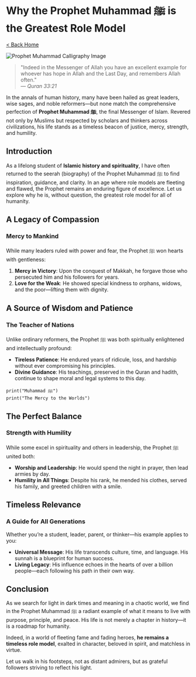 # Why the Prophet Muhammad ﷺ is the Greatest Role Model

[< Back Home](/)

![Prophet Muhammad Calligraphy Image](/images/prophet.jpg)

> "Indeed in the Messenger of Allah you have an excellent example for whoever has hope in Allah and the Last Day, and remembers Allah often."  
> — *Quran 33:21*

In the annals of human history, many have been hailed as great leaders, wise sages, and noble reformers—but none match the comprehensive perfection of **Prophet Muhammad ﷺ**, the final Messenger of Islam. Revered not only by Muslims but respected by scholars and thinkers across civilizations, his life stands as a timeless beacon of justice, mercy, strength, and humility.

## Introduction

As a lifelong student of **Islamic history and spirituality**, I have often returned to the seerah (biography) of the Prophet Muhammad ﷺ to find inspiration, guidance, and clarity. In an age where role models are fleeting and flawed, the Prophet remains an enduring figure of excellence. Let us explore why he is, without question, the greatest role model for all of humanity.

## A Legacy of Compassion

### Mercy to Mankind

While many leaders ruled with power and fear, the Prophet ﷺ won hearts with gentleness:

1. **Mercy in Victory**: Upon the conquest of Makkah, he forgave those who persecuted him and his followers for years.
2. **Love for the Weak**: He showed special kindness to orphans, widows, and the poor—lifting them with dignity.

## A Source of Wisdom and Patience

### The Teacher of Nations

Unlike ordinary reformers, the Prophet ﷺ was both spiritually enlightened and intellectually profound:

- **Tireless Patience**: He endured years of ridicule, loss, and hardship without ever compromising his principles.
- **Divine Guidance**: His teachings, preserved in the Quran and hadith, continue to shape moral and legal systems to this day.

```
print("Muhammad ﷺ")
print("The Mercy to the Worlds")
```


## The Perfect Balance

### Strength with Humility

While some excel in spirituality and others in leadership, the Prophet ﷺ united both:

- **Worship and Leadership**: He would spend the night in prayer, then lead armies by day.
- **Humility in All Things**: Despite his rank, he mended his clothes, served his family, and greeted children with a smile.

## Timeless Relevance

### A Guide for All Generations

Whether you’re a student, leader, parent, or thinker—his example applies to you:

- **Universal Message**: His life transcends culture, time, and language. His sunnah is a blueprint for human success.
- **Living Legacy**: His influence echoes in the hearts of over a billion people—each following his path in their own way.

## Conclusion

As we search for light in dark times and meaning in a chaotic world, we find in the Prophet Muhammad ﷺ a radiant example of what it means to live with purpose, principle, and peace. His life is not merely a chapter in history—it is a roadmap for humanity.

Indeed, in a world of fleeting fame and fading heroes, **he remains a timeless role model**, exalted in character, beloved in spirit, and matchless in virtue.

Let us walk in his footsteps, not as distant admirers, but as grateful followers striving to reflect his light.

